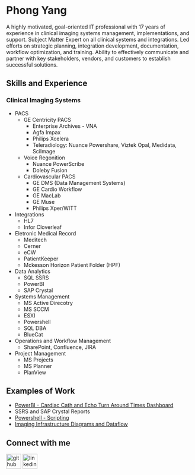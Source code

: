 # Phong Yang

A highly motivated, goal-oriented IT professional with 17 years of experience in clinical imaging systems management, implementations, and support. Subject Matter Expert on all clinical systems and integrations. Led efforts on strategic planning, integration development, documentation, workflow optimization, and training. Ability to effectively communicate and partner with key stakeholders, vendors, and customers to establish successful solutions.

## Skills and Experience
### Clinical Imaging Systems 

* PACS
    - GE Centricity PACS
      - Enterprise Archives - VNA
      - Agfa Impax
      - Philips Xcelera
      - Teleradiology: Nuance Powershare, Viztek Opal, Medidata, SciImage
    - Voice Regonition
      - Nuance PowerScribe
      - Doleby Fusion
    - Cardiovascular PACS
        -   GE DMS (Data Management Systems)
        -   GE Cardio Workflow
        -   GE MacLab
        -   GE Muse
        -   Philips Xper/WITT
* Integrations
    -   HL7
    -   Infor Cloverleaf
* Eletronic Medical Record
    - Meditech
    - Cerner
    - eCW
    - PatientKeeper
    - Mckesson Horizon Patient Folder (HPF)
* Data Analytics
    - SQL SSRS
    - PowerBI
    - SAP Crystal
* Systems Management 
    - MS Active Direcotry
    - MS SCCM
    - ESXI
    - Powershell
    - SQL DBA
    - BlueCat
* Operations and Workflow Management
    - SharePoint, Confluence, JIRA
* Project Management
    - MS Projects
    - MS Planner
    - PlanView

## Examples of Work
* [PowerBI - Cardiac Cath and Echo Turn Around Times Dashboard ](https://github.com/tubphooj/PowerBi_TAT_Dashboards/blob/main/README.md)
* SSRS and SAP Crystal Reports
* [Powershell - Scripting](https://github.com/tubphooj/PowerShell/blob/main/README.md)
* [Imaging Infrastructure Diagrams and Dataflow](https://github.com/tubphooj/Diagrams/blob/main/README.md)

## Connect with me
[<img src='https://cdn.jsdelivr.net/npm/simple-icons@3.0.1/icons/github.svg' alt='github' height='40'>](https://github.com/tubphooj)  [<img src='https://cdn.jsdelivr.net/npm/simple-icons@3.0.1/icons/linkedin.svg' alt='linkedin' height='40'>](https://www.linkedin.com/in/phong-yang/)  

